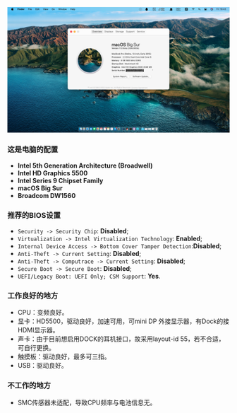 ![](./Pic/ScreenShoot.jpg)


### 这是电脑的配置

- **Intel 5th Generation Architecture (Broadwell)**
- **Intel HD Graphics 5500**
- **Intel Series 9 Chipset Family**
- **macOS Big Sur**
- **Broadcom DW1560** 


### 推荐的**BIOS**设置
- `Security -> Security Chip`: **Disabled**;
- `Virtualization -> Intel Virtualization Technology`: **Enabled**;
- `Internal Device Access -> Bottom Cover Tamper Detection`:**Disabled**;
- `Anti-Theft -> Current Setting`: **Disabled**;
- `Anti-Theft -> Computrace -> Current Setting`: **Disabled**;
- `Secure Boot -> Secure Boot`: **Disabled**;
- `UEFI/Legacy Boot: UEFI Only;
CSM Support`: **Yes**.

### 工作良好的地方

- CPU：变频良好。
- 显卡：HD5500，驱动良好，加速可用，可mini DP 外接显示器，有Dock的接HDMI显示器。
- 声卡：由于目前想启用DOCK的耳机接口，故采用layout-id 55，若不合适，可自行更换。
- 触摸板：驱动良好，最多可三指。
- USB：驱动良好。

### 不工作的地方
- SMC传感器未适配，导致CPU频率与电池信息无。